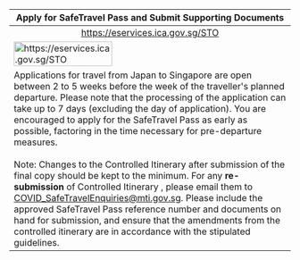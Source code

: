 

<table>
  <thead>
    <tr>
      <th style="text-align:center;">Apply for SafeTravel Pass and Submit Supporting Documents</th>
      <!--<th>Submission of Supporting Documents for SafeTravel Pass Application</th>-->
    </tr>
  </thead>
  <tbody>
    <tr>
      <td style="text-align:center;"><a href="https://eservices.ica.gov.sg/STO">https://eservices.ica.gov.sg/STO</a></td>
      <!--<td width="50%"><a href="https://go.gov.sg/rglsuppdocs">https://go.gov.sg/rglsuppdocs</a></td>-->
    </tr>
    <tr>
      <td><a href="https://eservices.ica.gov.sg/STO"><img src="/images/qr-rglapp.png" alt="https://eservices.ica.gov.sg/STO" title="https://eservices.ica.gov.sg/STO" style="width:60%;"></a></td>
      <!--<td><a href="https://go.gov.sg/rglsuppdocs"><img src="/images/qr-rglsuppdocs.png" alt="https://go.gov.sg/rglsuppdocs" title="https://go.gov.sg/rglsuppdocs"></a></td>-->
    </tr>
    <tr>
      <td colspan="2">Applications for travel from Japan to Singapore are open between 2 to 5 weeks before the week of the traveller's planned departure. Please note that the processing of the application can take up to 7 days (excluding the day of application). You are encouraged to apply for the SafeTravel Pass as early as possible, factoring in the time necessary for pre-departure measures.<br/><br/>
        Note: Changes to the Controlled Itinerary after submission of the final copy should be kept to the minimum. For any <b>re-submission</b> of Controlled Itinerary , please email them to <a href="COVID_SafeTravelEnquiries@mti.gov.sg">COVID_SafeTravelEnquiries@mti.gov.sg</a>. Please include the approved SafeTravel Pass reference number and documents on hand for submission, and ensure that the amendments from the controlled itinerary are in accordance with the stipulated guidelines. 
      </td>
    </tr>
  </tbody>
</table>

